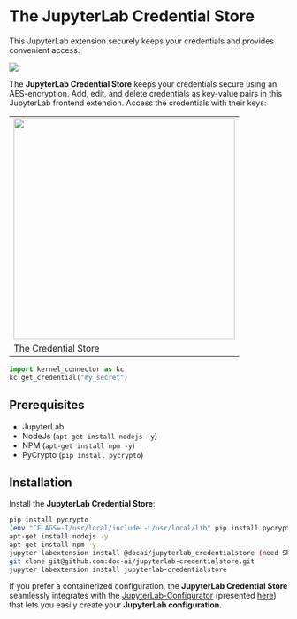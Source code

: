 # The JupyterLab Credential Store

This JupyterLab extension securely keeps your credentials and provides convenient access.

![](assets/teaser.png)

The **JupyterLab Credential Store** keeps your credentials secure using an AES-encryption. Add, edit, and delete credentials as key-value pairs in this JupyterLab frontend extension. Access the credentials with their keys: 

<table class="image">
<tr><td><img src="assets/sidebar.png" width="400"></td></tr>
<tr><td class="caption" >The Credential Store</td></tr>
</table>

```python
import kernel_connector as kc
kc.get_credential("my_secret")
```

## Prerequisites

* JupyterLab
* NodeJs (`apt-get install nodejs -y`)
* NPM (`apt-get install npm -y`)
* PyCrypto (`pip install pycrypto`)

## Installation

Install the **JupyterLab Credential Store**:

```bash
pip install pycrypto
(env "CFLAGS=-I/usr/local/include -L/usr/local/lib" pip install pycrypto on MacOS)
apt-get install nodejs -y
apt-get install npm -y
jupyter labextension install @docai/jupyterlab_credentialstore (need Sharecare NPM repo creds) OR
git clone git@github.com:doc-ai/jupyterlab-credentialstore.git
jupyter labextension install jupyterlab-credentialstore
```

If you prefer a containerized configuration, the **JupyterLab Credential Store** seamlessly integrates with the [JupyterLab-Configurator](https://lean-data-science.com/#/configure-jupyterlab) (presented [here](https://towardsdatascience.com/how-to-setup-your-jupyterlab-project-environment-74909dade29b)) that lets you easily create your **JupyterLab configuration**. 
